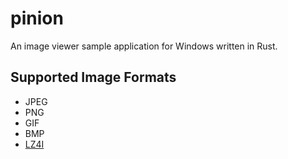 # pinion

An image viewer sample application for Windows written in Rust.

## Supported Image Formats

- JPEG
- PNG
- GIF
- BMP
- [LZ4I](https://github.com/richgel999/rdopng)
